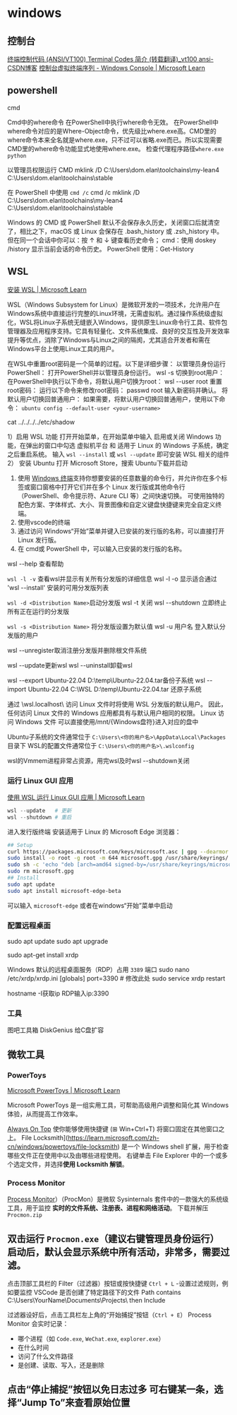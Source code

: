 # windows

## 控制台

[终端控制代码 (ANSI/VT100) Terminal Codes 简介 (转载翻译)_vt100 ansi-CSDN博客](https://blog.csdn.net/NAzi_1911/article/details/120660034)
[控制台虚拟终端序列 - Windows Console | Microsoft Learn](https://learn.microsoft.com/zh-cn/windows/console/console-virtual-terminal-sequences)

## powershell

cmd

Cmd中的where命令
在PowerShell中执行where命令无效。 在PowerShell中where命令对应的是Where-Object命令，优先级比where.exe高。CMD里的where命令本来全名就是where.exe，只不过可以省略.exe而已。所以实现需要CMD里的where命令功能显式地使用where.exe。
检查代理程序路径`where.exe python`

以管理员权限运行 CMD
mklink /D C:\Users\dom\.elan\toolchains\my-lean4 C:\Users\dom\.elan\toolchains\stable

在 PowerShell 中使用 `cmd /c`
cmd /c mklink /D C:\Users\dom\.elan\toolchains\my-lean4 C:\Users\dom\.elan\toolchains\stable


Windows 的 CMD 或 PowerShell 默认不会保存永久历史，关闭窗口后就清空了，相比之下，macOS 或 Linux 会保存在 .bash_history 或 .zsh_history 中。
但在同一个会话中你可以：按 ↑ 和 ↓ 键查看历史命令；
cmd：使用 doskey /history 显示当前会话的命令历史。
PowerShell 使用：Get-History

## WSL

[安装 WSL | Microsoft Learn](https://learn.microsoft.com/zh-cn/windows/wsl/install)

WSL（Windows Subsystem for Linux）是微软开发的一项技术，允许用户在Windows系统中直接运行完整的Linux环境，无需虚拟机。通过操作系统级虚拟化，WSL将Linux子系统无缝嵌入Windows，提供原生Linux命令行工具、软件包管理器及应用程序支持。它具有轻量化、文件系统集成、良好的交互性及开发效率提升等优点，消除了Windows与Linux之间的隔阂，尤其适合开发者和需在Windows平台上使用Linux工具的用户。

在WSL中重置root密码是一个简单的过程。以下是详细步骤：
以管理员身份运行PowerShell： 打开PowerShell并以管理员身份运行。
wsl -s
切换到root用户： 在PowerShell中执行以下命令，将默认用户切换为root： wsl --user root
重置root密码： 运行以下命令来修改root密码： passwd root 输入新密码并确认。
将默认用户切换回普通用户： 如果需要，将默认用户切换回普通用户，使用以下命令： `ubuntu config --default-user <your-username>`

cat ../../../../etc/shadow

1）启用 WSL 功能
打开开始菜单，在开始菜单中输入 启用或关闭 Windows 功能，在弹出的窗口中勾选 虚拟机平台 和 适用于 Linux 的 Windows 子系统，确定之后重启系统。
输入 `wsl --install` 或 `wsl --update` 即可安装 WSL 相关的组件
2） 安装 Ubuntu
打开 Microsoft Store，搜索 Ubuntu下载并启动

1. 使用 [Windows 终端](https://learn.microsoft.com/zh-cn/windows/terminal/install)支持你想要安装的任意数量的命令行，并允许你在多个标签或窗口窗格中打开它们并在多个 Linux 发行版或其他命令行（PowerShell、命令提示符、Azure CLI 等）之间快速切换。 可使用独特的配色方案、字体样式、大小、背景图像和自定义键盘快捷键来完全自定义终端。
2. 使用vscode的终端
3. 通过访问 Windows“开始”菜单并键入已安装的发行版的名称，可以直接打开 Linux 发行版。
4. 在 cmd或 PowerShell 中，可以输入已安装的发行版的名称。

wsl --help 查看帮助

`wsl -l -v` 查看wsl并显示有关所有分发版的详细信息
 wsl -l -o 显示适合通过 'wsl --install' 安装的可用分发版列表

`wsl -d <Distribution Name>`启动分发版
wsl -t 关闭
wsl --shutdown 立即终止所有正在运行的分发版
 
 `wsl -s <Distribution Name>` 将分发版设置为默认值
 wsl -u 用户名 登入默认分发版的用户

wsl --unregister取消注册分发版并删除根文件系统

wsl --update更新wsl
wsl --uninstall卸载wsl

wsl --export Ubuntu-22.04 D:\temp\Ubuntu-22.04.tar备份子系统
wsl --import Ubuntu-22.04 C:\WSL D:\temp\Ubuntu-22.04.tar 还原子系统

通过 \\wsl.localhost\ 访问 Linux 文件时将使用 WSL 分发版的默认用户。 因此，任何访问 Linux 文件的 Windows 应用都具有与默认用户相同的权限。
Linux 访问 Windows 文件
可以直接使用/mnt/{Windows盘符}进入对应的盘中

Ubuntu子系统的文件通常位于 `C:\Users\<你的用户名>\AppData\Local\Packages` 目录下
WSL的配置文件通常位于 `C:\Users\<你的用户名>\.wslconfig`

wsl的Vmmem进程非常占资源，用完wsl及时wsl --shutdown关闭

### 运行 Linux GUI 应用

[使用 WSL 运行 Linux GUI 应用 | Microsoft Learn](https://learn.microsoft.com/zh-cn/windows/wsl/tutorials/gui-apps)

```PowerShell
wsl --update   # 更新
wsl --shutdown # 重启
```

进入发行版终端
安装适用于 Linux 的 Microsoft Edge 浏览器：

```bash
## Setup
curl https://packages.microsoft.com/keys/microsoft.asc | gpg --dearmor > microsoft.gpg
sudo install -o root -g root -m 644 microsoft.gpg /usr/share/keyrings/
sudo sh -c 'echo "deb [arch=amd64 signed-by=/usr/share/keyrings/microsoft.gpg] https://packages.microsoft.com/repos/edge stable main" > /etc/apt/sources.list.d/microsoft-edge-beta.list'
sudo rm microsoft.gpg
## Install
sudo apt update
sudo apt install microsoft-edge-beta
```

可以输入 `microsoft-edge` 或者在windows“开始”菜单中启动

### 配置远程桌面

sudo apt update
sudo apt upgrade


sudo apt-get install xrdp

Windows 默认的远程桌面服务（RDP）占用 `3389` 端口
sudo nano /etc/xrdp/xrdp.ini
[globals]
port=3390  # 修改此处
sudo service xrdp restart

hostname -I获取ip
RDP输入ip:3390

### 工具

图吧工具箱
DiskGenius   给C盘扩容

## 微软工具

### PowerToys

[Microsoft PowerToys | Microsoft Learn](https://learn.microsoft.com/zh-cn/windows/powertoys/)

Microsoft PowerToys 是一组实用工具，可帮助高级用户调整和简化其 Windows 体验，从而提高工作效率。

[Always On Top](https://learn.microsoft.com/zh-cn/windows/powertoys/always-on-top) 使你能够使用快捷键 (⊞ Win+Ctrl+T) 将窗口固定在其他窗口之上。
File Locksmith](https://learn.microsoft.com/zh-cn/windows/powertoys/file-locksmith) 是一个 Windows shell 扩展，用于检查哪些文件正在使用中以及由哪些进程使用。 右键单击 File Explorer 中的一个或多个选定文件，并选择**使用 Locksmith 解锁**。

### Process Monitor

[Process Monitor](https://learn.microsoft.com/en-us/sysinternals/downloads/procmon)）（ProcMon）是微软 Sysinternals 套件中的一款强大的系统级工具，用于监控 **实时的文件系统、注册表、进程和网络活动**。 
下载并解压 `Procmon.zip`

双击运行 `Procmon.exe`（建议右键管理员身份运行）
启动后，默认会显示系统中所有活动，非常多，需要过滤。
- 
点击顶部工具栏的 Filter（过滤器）按钮或按快捷键 `Ctrl + L`
-设置过滤规则，例如要监控 VSCode 是否创建了特定路径下的文件
Path contains C:\Users\YourName\Documents\Projects\ then Include

过滤器设好后，点击工具栏左上角的“开始捕捉”按钮（`Ctrl + E`）
Process Monitor 会实时记录：
- 哪个进程（如 `Code.exe`, `WeChat.exe`, `explorer.exe`）
- 在什么时间
- 访问了什么文件路径
- 是创建、读取、写入，还是删除

点击“停止捕捉”按钮以免日志过多
可右键某一条，选择“Jump To”来查看原始位置
- 

